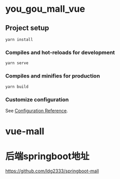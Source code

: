 # you_gou_mall_vue

## Project setup
```
yarn install
```

### Compiles and hot-reloads for development
```
yarn serve
```

### Compiles and minifies for production
```
yarn build
```

### Customize configuration
See [Configuration Reference](https://cli.vuejs.org/config/).
# vue-mall

# 后端springboot地址
https://github.com/ldg2333/springboot-mall
